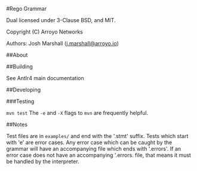 #Rego Grammar

Dual licensed under 3-Clause BSD, and MIT.

Copyright (C) Arroyo Networks

Authors: Josh Marshall (j.marshall@arroyo.io)

##About

##Building

See Antlr4 main documentation

##Developing

###Testing

`mvn test`
The `-e` and `-X` flags to `mvn` are frequently helpful.

##Notes

Test files are in `examples/` and end with the '.stmt' suffix.  Tests which start with 'e' are error cases.  Any error case which can be caught by the grammar will have an accompanying file which ends with '.errors'.  If an error case does not have an accompanying '.errors. file, that means it must be handled by the interpreter.
